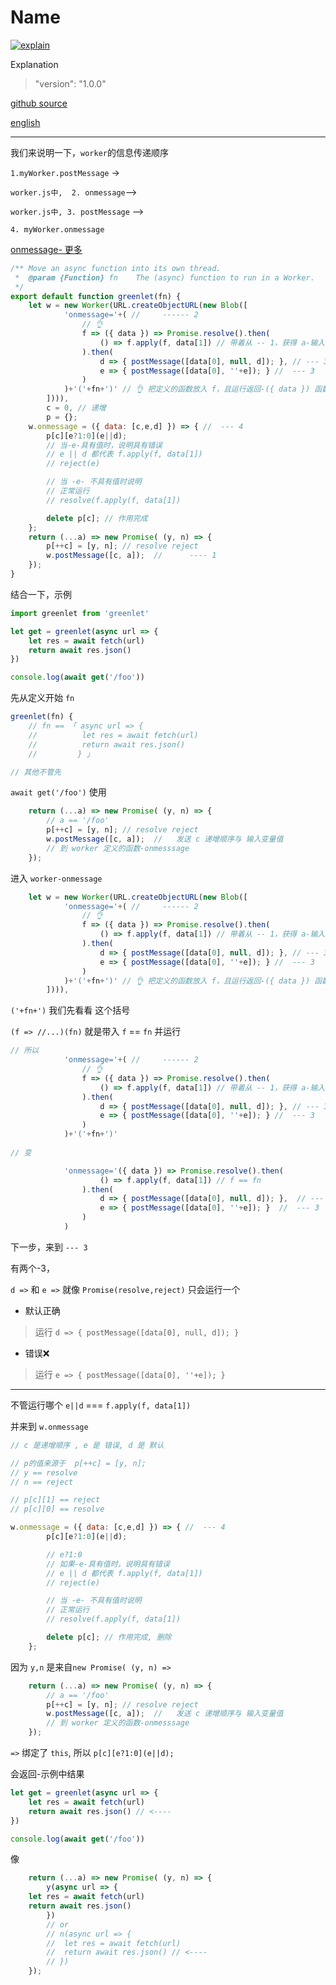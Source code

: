 # Name

[![explain](http://llever.com/explain.svg)](https://github.com/chinanf-boy/Source-Explain)
    
Explanation

> "version": "1.0.0"

[github source](https://github.com/)

[english](./README.en.md)

---

我们来说明一下，`worker`的信息传递顺序

 `1.myWorker.postMessage` ->
 
  `worker.js中,  2. onmessage`--> 
 
 `worker.js中, 3. postMessage` --> 
 
 `4. myWorker.onmessage`

[onmessage- 更多](https://developer.mozilla.org/zh-CN/docs/Web/API/Worker/onmessage)

``` js
/** Move an async function into its own thread.
 *  @param {Function} fn	The (async) function to run in a Worker.
 */
export default function greenlet(fn) {
	let w = new Worker(URL.createObjectURL(new Blob([
            'onmessage='+( //     ------ 2
                // 👌
				f => ({ data }) => Promise.resolve().then(
					() => f.apply(f, data[1]) // 带着从 -- 1，获得 a-输入变量
				).then(
					d => { postMessage([data[0], null, d]); }, // --- 3
					e => { postMessage([data[0], ''+e]); } //  --- 3
				)
			)+'('+fn+')' // 👌 把定义的函数放入 f，且运行返回-({ data }) 函数
		]))),
		c = 0, // 递增
		p = {}; 
	w.onmessage = ({ data: [c,e,d] }) => { //  --- 4
        p[c][e?1:0](e||d); 
        // 当-e-具有值时，说明具有错误
        // e || d 都代表 f.apply(f, data[1])
        // reject(e)

        // 当 -e- 不具有值时说明
        // 正常运行
        // resolve(f.apply(f, data[1])

		delete p[c]; // 作用完成
	};
	return (...a) => new Promise( (y, n) => {
		p[++c] = [y, n]; // resolve reject
		w.postMessage([c, a]);  //      ---- 1
	});
}
```

结合一下，示例

``` js
import greenlet from 'greenlet'

let get = greenlet(async url => {
	let res = await fetch(url)
	return await res.json()
})

console.log(await get('/foo'))
```

先从定义开始 `fn`

``` js
greenlet(fn) { 
    // fn == 「 async url => {
    //       	let res = await fetch(url)
    //       	return await res.json()
    //         } 」

// 其他不管先
```

`await get('/foo')` 使用

``` js
	return (...a) => new Promise( (y, n) => {
        // a == '/foo'
		p[++c] = [y, n]; // resolve reject
        w.postMessage([c, a]);  //   发送 c 递增顺序与 输入变量值
        // 到 worker 定义的函数-onmesssage
	});
```

进入 `worker-onmessage`

``` js
	let w = new Worker(URL.createObjectURL(new Blob([
            'onmessage='+( //     ------ 2
                // 👌
				f => ({ data }) => Promise.resolve().then(
					() => f.apply(f, data[1]) // 带着从 -- 1，获得 a-输入变量
				).then(
					d => { postMessage([data[0], null, d]); }, // --- 3
					e => { postMessage([data[0], ''+e]); } //  --- 3
				)
			)+'('+fn+')' // 👌 把定义的函数放入 f，且运行返回-({ data }) 函数
		]))),
```

`('+fn+')` 我们先看看 这个括号

`(f => //...)(fn)` 就是带入 `f` == `fn` 并运行

``` js
// 所以
            'onmessage='+( //     ------ 2
                // 👌
				f => ({ data }) => Promise.resolve().then(
					() => f.apply(f, data[1]) // 带着从 -- 1，获得 a-输入变量
				).then(
					d => { postMessage([data[0], null, d]); }, // --- 3
					e => { postMessage([data[0], ''+e]); } //  --- 3
				)
            )+'('+fn+')'
            
// 变

            'onmessage='({ data }) => Promise.resolve().then(
					() => f.apply(f, data[1]) // f == fn
				).then(
					d => { postMessage([data[0], null, d]); },  // --- 3
                    e => { postMessage([data[0], ''+e]); }  //  --- 3
				)
			)
```

下一步，来到 `--- 3`

有两个-3，

`d =>` 和 `e =>` 就像 `Promise(resolve,reject)` 只会运行一个

- 默认正确

> 运行 `d => { postMessage([data[0], null, d]); }`

- 错误❌

> 运行 `e => { postMessage([data[0], ''+e]); }`

---

不管运行哪个 `e||d` === `f.apply(f, data[1])`

并来到 `w.onmessage`

``` js
// c 是递增顺序 , e 是 错误, d 是 默认

// p的值来源于  p[++c] = [y, n];  
// y == resolve
// n == reject

// p[c][1] == reject
// p[c][0] == resolve

w.onmessage = ({ data: [c,e,d] }) => { //  --- 4
        p[c][e?1:0](e||d); 

        // e?1:0
        // 如果-e-具有值时，说明具有错误
        // e || d 都代表 f.apply(f, data[1])
        // reject(e)

        // 当 -e- 不具有值时说明
        // 正常运行
        // resolve(f.apply(f, data[1])

		delete p[c]; // 作用完成, 删除
	};
```

因为 `y,n` 是来自`new Promise( (y, n) =>`

``` js
	return (...a) => new Promise( (y, n) => {
        // a == '/foo'
		p[++c] = [y, n]; // resolve reject
        w.postMessage([c, a]);  //   发送 c 递增顺序与 输入变量值
        // 到 worker 定义的函数-onmesssage
	});
```

`=>` 绑定了 `this`, 所以 `p[c][e?1:0](e||d); `

会返回-示例中结果

``` js
let get = greenlet(async url => {
	let res = await fetch(url)
	return await res.json() // <----
})

console.log(await get('/foo'))
```

像

``` js
	return (...a) => new Promise( (y, n) => {
        y(async url => {
	let res = await fetch(url)
	return await res.json() 
        })
        // or 
        // n(async url => {
        // 	let res = await fetch(url)
        // 	return await res.json() // <----
        // })
	});
```






